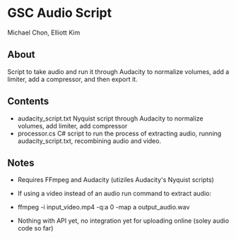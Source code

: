 # GSC Audio Script

Michael Chon, Elliott Kim

## About
Script to take audio and run it through Audacity to normalize volumes, add a limiter, add a compressor, and then export it.

## Contents
- audacity_script.txt
Nyquist script through Audacity to normalize volumes, add limiter, add compressor
- processor.cs
C# script to run the process of extracting audio, running audacity_script.txt, recombining audio and video.

## Notes
- Requires FFmpeg and Audacity (utiziles Audacity's Nyquist scripts)
- If using a video instead of an audio run command to extract audio:
- ffmpeg -i input_video.mp4 -q:a 0 -map a output_audio.wav

- Nothing with API yet, no integration yet for uploading online (soley audio code so far)

